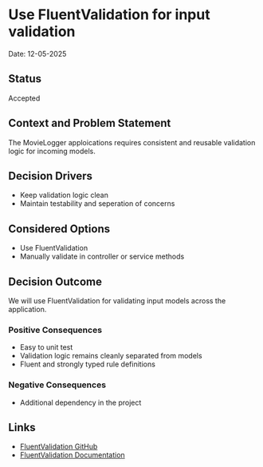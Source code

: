 # Use FluentValidation for input validation

Date: 12-05-2025

## Status

Accepted

## Context and Problem Statement

The MovieLogger apploications requires consistent and reusable validation logic for incoming models.

## Decision Drivers

- Keep validation logic clean
- Maintain testability and seperation of concerns

## Considered Options

- Use FluentValidation
- Manually validate in controller or service methods

## Decision Outcome

We will use FluentValidation for validating input models across the application.

### Positive Consequences

- Easy to unit test
- Validation logic remains cleanly separated from models
- Fluent and strongly typed rule definitions

### Negative Consequences

- Additional dependency in the project

## Links
- [FluentValidation GitHub](https://github.com/FluentValidation/FluentValidation)
- [FluentValidation Documentation](https://docs.fluentvalidation.net/)